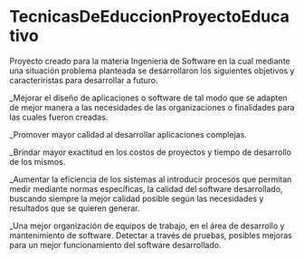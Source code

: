 # TecnicasDeEduccionProyectoEducativo
Proyecto creado para la materia Ingenieria de Software en la cual mediante una situación problema planteada se desarrollaron los siguientes objetivos y caracteriristas para desarrollar a futuro.

_Mejorar el diseño de aplicaciones o software de tal modo que se adapten de mejor manera a las necesidades de las organizaciones o finalidades para las cuales fueron creadas.

_Promover mayor calidad al desarrollar aplicaciones complejas.

_Brindar mayor exactitud en los costos de proyectos y tiempo de desarrollo de los mismos.

_Aumentar la eficiencia de los sistemas al introducir procesos que permitan medir mediante normas específicas, la calidad del software desarrollado, buscando siempre la mejor calidad posible según las necesidades y resultados que se quieren generar.

_Una mejor organización de equipos de trabajo, en el área de desarrollo y mantenimiento de software.
Detectar a través de pruebas, posibles mejoras para un mejor funcionamiento del software desarrollado.





